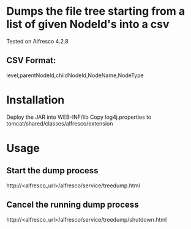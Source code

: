 # Dumps the file tree starting from a list of given NodeId's into a csv
Tested on Alfresco 4.2.8

## CSV Format:
level,parentNodeId,childNodeId,NodeName,NodeType

# Installation
Deploy the JAR into WEB-INF/lib
Copy log4j.properties to tomcat/shared/classes/alfresco/extension

# Usage
## Start the dump process
http://<alfresco_url>/alfresco/service/treedump.html

## Cancel the running dump process
http://<alfresco_url>/alfresco/service/treedump/shutdown.html